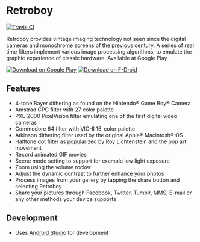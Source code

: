 # Retroboy
[![Travis CI](https://travis-ci.org/mikljohansson/retroboy.svg?branch=master)](https://travis-ci.org/mikljohansson/retroboy)

Retroboy provides vintage imaging technology not seen since the digital cameras and monochrome screens of
the previous century. A series of real time filters implement various image processing algorithms, to 
emulate the graphic experience of classic hardware. Available at Google Play

[![Download on Google Play](http://i.imgur.com/rHhHvZw.png)](https://play.google.com/store/apps/details?id=se.embargo.retroboy)
[![Download on F-Droid](https://f-droid.org/wiki/images/0/06/F-Droid-button_get-it-on.png)](https://f-droid.org/packages/se.embargo.retroboy/)

## Features
* 4-tone Bayer dithering as found on the Nintendo® Game Boy® Camera
* Amstrad CPC filter with 27 color palette
* PXL-2000 PixelVision filter emulating one of the first digital video cameras
* Commodore 64 filter with VIC-II 16-color palette
* Atkinson dithering filter used by the original Apple® Macintosh® OS
* Halftone dot filter as popularized by Roy Lichtenstein and the pop art movement
* Record animated GIF movies
* Scene mode setting to support for example low light exposure
* Zoom using the volume rocker
* Adjust the dynamic contrast to further enhance your photos
* Process images from your gallery by tapping the share button and selecting Retroboy
* Share your pictures through Facebook, Twitter, Tumblr, MMS, E-mail or any other methods your device supports

## Development
* Uses [Android Studio](http://developer.android.com/tools/studio/index.html) for development
